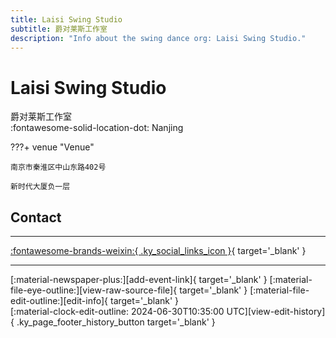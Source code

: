 ```yaml
---
title: Laisi Swing Studio
subtitle: 爵对莱斯工作室
description: "Info about the swing dance org: Laisi Swing Studio."
---
```


# Laisi Swing Studio

爵对莱斯工作室  
:fontawesome-solid-location-dot: Nanjing  


???+ venue "Venue"

    南京市秦淮区中山东路402号  
      
    新时代大厦负一层  

## Contact


---

 [:fontawesome-brands-weixin:{ .ky_social_links_icon }](# "爵对莱斯南京摇摆舞"){ target='_blank' }

---

<div class="ky_page_footer" markdown>
<div class="ky_page_footer_trailing" markdown="span">
[:material-newspaper-plus:][add-event-link]{ target='_blank' }
[:material-file-eye-outline:][view-raw-source-file]{ target='_blank' }
[:material-file-edit-outline:][edit-info]{ target='_blank' }
</div>
<div class="ky_page_footer_leading" markdown="span">
[:material-clock-edit-outline: 2024-06-30T10:35:00 UTC][view-edit-history]{ .ky_page_footer_history_button target='_blank' }
</div>
</div>

[add-event-link]: https://github.com/swingdance/events/issues/new?assignees=&labels=add+event&projects=&template=02-add_entity.yml&title=%5Bzh_CN%5D%20%3CName%3E&region=zh_CN&province=Jiangsu&city=Nanjing&org_id=laisi-swing-studio "Add Event"
[view-raw-source-file]: https://github.com/swingdance/orgs/blob/main/zh_CN/laisi-swing-studio.json "View Raw Source File"
[edit-info]: https://github.com/swingdance/orgs/issues/new?assignees=&labels=update+org&projects=&template=03-update_entity.yml&title=%5Bzh_CN%5D%20Laisi%20Swing%20Studio&region=zh_CN&id=laisi-swing-studio&name=Laisi%20Swing%20Studio "Edit Info"

[view-edit-history]: https://github.com/swingdance/orgs/commits/main/zh_CN/laisi-swing-studio.json "View Edit History"
